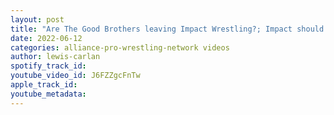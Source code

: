 ```yaml
---
layout: post
title: "Are The Good Brothers leaving Impact Wrestling?; Impact should pursue free agent Harry Smith."
date: 2022-06-12
categories: alliance-pro-wrestling-network videos
author: lewis-carlan
spotify_track_id: 
youtube_video_id: J6FZZgcFnTw
apple_track_id: 
youtube_metadata: 
---
```


